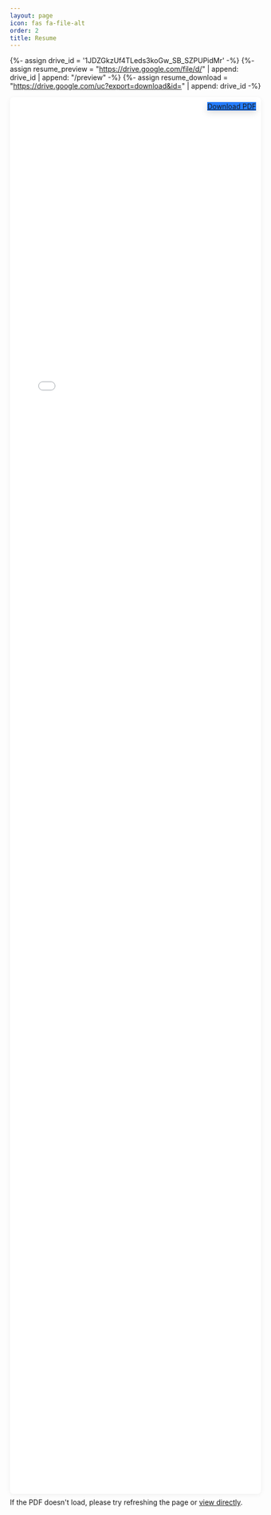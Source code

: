 ```yaml
---
layout: page
icon: fas fa-file-alt
order: 2
title: Resume
---
```


{%- assign drive_id = '1JDZGkzUf4TLeds3koGw_SB_SZPUPidMr' -%}
{%- assign resume_preview = "https://drive.google.com/file/d/" | append: drive_id | append: "/preview" -%}
{%- assign resume_download = "https://drive.google.com/uc?export=download&id=" | append: drive_id -%}

<div class="resume-container">
  <!-- Overlay actions -->
  <div class="resume-overlay">
    <a href="{{ resume_download }}" target="_blank" class="btn btn-primary resume-download">
      <i class="fas fa-download me-2"></i>Download PDF
    </a>
  </div>

  <div class="pdf-viewer">
    <iframe
      src="{{ resume_preview }}"
      width="100%"
      height="80vh"
      frameborder="0"
      allowfullscreen
      loading="lazy">
    </iframe>
  </div>

  <div class="mt-2 text-muted small">
    <i class="fas fa-info-circle me-1"></i>
    If the PDF doesn't load, please try refreshing the page or
    <a href="{{ resume_preview }}" target="_blank">view directly</a>.
  </div>
</div>

<style>
/* Pull the resume higher and reduce excess padding/margins */
.page .post-content, .page .content, .page .page__content {
  padding-top: 0 !important;
  margin-top: 0 !important;
}

/* Container + overlay */
.resume-container {
  position: relative;
  max-width: 100%;
  margin: 0 auto;
}

/* Button overlayed on top-right of the viewer */
.resume-overlay {
  position: absolute;
  top: 10px;
  right: 10px;
  z-index: 2;
  pointer-events: none; /* Let clicks fall through, except the button */
}

.resume-download {
  pointer-events: auto; /* Make the button clickable again */
  backdrop-filter: blur(6px);
  background: rgba(13,110,253,0.9); /* bootstrap primary-ish */
  border: none;
  box-shadow: 0 4px 14px rgba(0,0,0,0.15);
}

/* PDF frame styling */
.pdf-viewer {
  border: 1px solid var(--border-color);
  border-radius: 0.5rem;
  overflow: hidden;
  box-shadow: 0 2px 10px rgba(0,0,0,0.06);
  margin-top: 0.25rem;   /* tighter spacing above iframe */
  margin-bottom: 0.5rem; /* less padding below */
}

.pdf-viewer iframe {
  display: block;
  min-height: 70vh; /* ensure good height on tall screens */
}

/* Mobile tweaks */
@media (max-width: 768px) {
  .resume-overlay {
    top: 8px;
    right: 8px;
  }
  .resume-download {
    padding: 0.4rem 0.6rem;
    font-size: 0.875rem;
  }
  .pdf-viewer iframe {
    height: 70vh;
    min-height: 60vh;
  }
}
</style>

